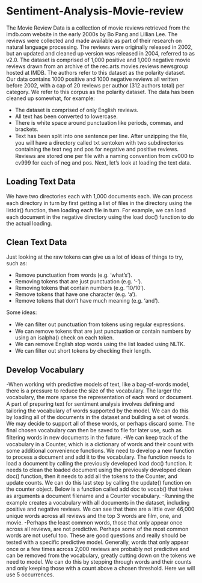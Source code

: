 # Sentiment-Analysis-Movie-review
The Movie Review Data is a collection of movie reviews retrieved from the imdb.com website in the early 2000s by Bo Pang and Lillian Lee. The reviews were collected and made available as part of their research on natural language processing. The reviews were originally released in 2002, but an updated and cleaned up version was released in 2004, referred to as v2.0. The dataset is comprised of 1,000 positive and 1,000 negative movie reviews drawn from an archive of the rec.arts.movies.reviews newsgroup hosted at IMDB. The authors refer to this dataset as the polarity dataset.
Our data contains 1000 positive and 1000 negative reviews all written before 2002, with a cap of 20 reviews per author (312 authors total) per category. We refer to this corpus as the polarity dataset.
The data has been cleaned up somewhat, for example:
- The dataset is comprised of only English reviews.
- All text has been converted to lowercase.
- There is white space around punctuation like periods, commas, and brackets.
- Text has been split into one sentence per line.
After unzipping the ﬁle, you will have a directory called txt sentoken with two subdirectories containing the text neg and pos for negative and positive reviews. Reviews are stored one per ﬁle with a naming convention from cv000 to cv999 for each of neg and pos. Next, let’s look at loading the text data.
## Loading Text Data
We have two directories each with 1,000 documents each. We can process each directory in turn by ﬁrst getting a list of ﬁles in the directory using the listdir() function, then loading each ﬁle in turn. For example, we can load each document in the negative directory using the load doc() function to do the actual loading.
## Clean Text Data
Just looking at the raw tokens can give us a lot of ideas of things to try, such as:
- Remove punctuation from words (e.g. ‘what’s’).
- Removing tokens that are just punctuation (e.g. ‘-’).
- Removing tokens that contain numbers (e.g. ‘10/10’).
- Remove tokens that have one character (e.g. ‘a’).
- Remove tokens that don’t have much meaning (e.g. ‘and’).

Some ideas:
- We can ﬁlter out punctuation from tokens using regular expressions.
- We can remove tokens that are just punctuation or contain numbers by using an isalpha() check on each token.
- We can remove English stop words using the list loaded using NLTK.
- We can ﬁlter out short tokens by checking their length.

## Develop Vocabulary
-When working with predictive models of text, like a bag-of-words model, there is a pressure to reduce the size of the vocabulary. The larger the vocabulary, the more sparse the representation of each word or document. A part of preparing text for sentiment analysis involves deﬁning and tailoring the vocabulary of words supported by the model. We can do this by loading all of the documents in the dataset and building a set of words. We may decide to support all of these words, or perhaps discard some. The ﬁnal chosen vocabulary can then be saved to ﬁle for later use, such as ﬁltering words in new documents in the future. 
-We can keep track of the vocabulary in a Counter, which is a dictionary of words and their count with some additional convenience functions. We need to develop a new function to process a document and add it to the vocabulary. The function needs to load a document by calling the previously developed load doc() function. It needs to clean the loaded document using the previously developed clean doc() function, then it needs to add all the tokens to the Counter, and update counts. We can do this last step by calling the update() function on the counter object. Below is a function called add doc to vocab() that takes as arguments a document ﬁlename and a Counter vocabulary.
-Running the example creates a vocabulary with all documents in the dataset, including positive and negative reviews. We can see that there are a little over 46,000 unique words across all reviews and the top 3 words are ﬁlm, one, and movie.
-Perhaps the least common words, those that only appear once across all reviews, are not predictive. Perhaps some of the most common words are not useful too. These are good questions and really should be tested with a speciﬁc predictive model. Generally, words that only appear once or a few times across 2,000 reviews are probably not predictive and can be removed from the vocabulary, greatly cutting down on the tokens we need to model. We can do this by stepping through words and their counts and only keeping those with a count above a chosen threshold. Here we will use 5 occurrences.

